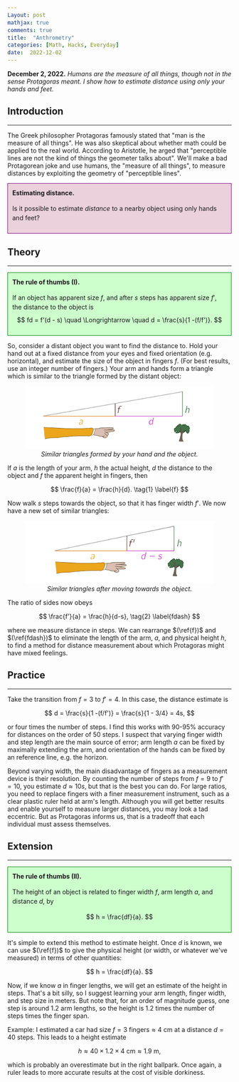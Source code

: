 ```yaml
---
Layout: post
mathjax: true
comments: true
title:  "Anthrometry"
categories: [Math, Hacks, Everyday]
date:  2022-12-02
---
```


**December 2, 2022.** *Humans are the measure of all things, though
  not in the sense Protagoras meant. I show how to estimate distance
  using only your hands and feet.*

## Introduction
---

The Greek philosopher Protagoras famously stated that "man is the
measure of all things". He was also skeptical about whether math could
be applied to the real world. According to Aristotle, he arged that
"perceptible lines are not the kind of things the geometer talks
about".
We'll make a bad Protagorean joke and use humans, the "measure of all things", to
measure distances by exploiting the geometry of "perceptible lines".

<div style="background-color: #EAD1DC ; padding: 10px; border: 1px
solid purple; line-height:1.5">
<b>Estimating distance.</b> <br>

Is it possible to estimate <i>distance</i> to a nearby object using only hands and feet?
</div>

## Theory
---

<div style="background-color: #cfc ; padding: 10px; border: 1px
solid green; line-height:1.5">
<b>The rule of thumbs (I).</b> <br>

If an object has apparent size $f$,
and after $s$ steps has apparent size $f'$, the distance to the object is
$$
fd = f'(d - s) \quad \Longrightarrow \quad d = \frac{s}{1 -(f/f')}.
$$
</div>

So, consider a distant object you want to find the distance to.
Hold your hand out at a fixed distance from your eyes and fixed
orientation (e.g. horizontal), and estimate the size of the object in
fingers $f$.
(For best results, use an integer number of fingers.)
Your arm and hands form a triangle which is similar to the triangle
formed by the distant object:

<figure>
    <div style="text-align:center"><img src
    ="/img/posts/distance1.png" width="700"/>
	<figcaption><i>Similar triangles formed by your hand and the object.</i></figcaption>
	</div>
	</figure>

If $a$ is the length of your arm, $h$ the actual height, $d$ the
distance to the object and $f$ the apparent height in fingers, then

$$
\frac{f}{a} = \frac{h}{d}. \tag{1} \label{f}
$$

Now walk $s$ steps towards the object, so that it has finger
width $f'$.
We now have a new set of similar triangles:

<figure>
    <div style="text-align:center"><img src
    ="/img/posts/distance2v2.png" width="700"/>
	<figcaption><i>Similar triangles after moving towards the object.</i></figcaption>
	</div>
	</figure>

The ratio of sides now obeys

$$
\frac{f'}{a} = \frac{h}{d-s}, \tag{2} \label{fdash}
$$

where we measure distance in steps.
We can rearrange $(\ref{f})$ and $(\ref{fdash})$ to eliminate the length of the arm, $a$, and physical
height $h$, to find a method for distance measurement about which
Protagoras might have mixed feelings.

## Practice
---

Take the transition from $f = 3$ to $f' = 4$.
In this case, the distance estimate is

$$
d = \frac{s}{1 -(f/f')} = \frac{s}{1 - 3/4} = 4s,
$$

or four times the number of steps. I find this works with $90$-$95\%$
accuracy for distances on the order of $50$ steps.
I suspect that varying finger width and step length are the main source of error;
arm length $a$ can be fixed by maximally extending the arm, and
orientation of the hands can be fixed by an reference line, e.g. the
horizon.

Beyond varying width, the main disadvantage of fingers as a
measurement device is their resolution.
By counting the number of steps from $f = 9$ to $f' = 10$, you estimate $d \approx 10s$, but
that is the best you can do. For large ratios, you need to replace
fingers with a finer measurement instrument, such as a clear plastic
ruler held at arm's length.
Although you will get better results and enable yourself to measure
larger distances, you may look a tad eccentric.
But as Protagoras informs us, that is a tradeoff that each individual
must assess themselves.

## Extension
---

<div style="background-color: #cfc ; padding: 10px; border: 1px
solid green; line-height:1.5">
<b>The rule of thumbs (II).</b> <br>

The height of an object is related to finger width $f$, arm length
$a$, and distance $d$, by

$$
h = \frac{df}{a}.
$$
</div>

It's simple to extend this method to estimate height.
Once $d$ is known, we can use $(\ref{f})$ to give the physical height
(or width, or whatever we've measured) in terms of other quantities:

$$
h = \frac{df}{a}.
$$

Now, if we know $a$ in finger lengths, we will get an estimate of the
height in steps.
That's a bit silly, so I suggest learning your arm length, finger
width, and step size in meters.
But note that, for an order of magnitude guess, one step is around
$1.2$ arm lengths, so the height is $1.2$ times the
number of steps times the finger span.

Example: I estimated a car had size $f = 3 \text{ fingers} \approx 4
\text{ cm}$ at a distance $d = 40$ steps.
This leads to a height estimate

$$
h \approx 40 \times 1.2 \times 4 \text{ cm} \approx 1.9 \text{ m},
$$

which is probably an overestimate but in the right ballpark.
Once again, a ruler leads to more accurate results at the cost of
visible dorkiness.
